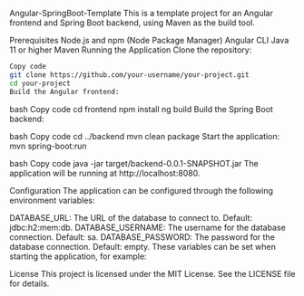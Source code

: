 Angular-SpringBoot-Template
This is a template project for an Angular frontend and Spring Boot backend, using Maven as the build tool.

Prerequisites
Node.js and npm (Node Package Manager)
Angular CLI
Java 11 or higher
Maven
Running the Application
Clone the repository:

```bash
Copy code
git clone https://github.com/your-username/your-project.git
cd your-project
Build the Angular frontend:
```

bash
Copy code
cd frontend
npm install
ng build
Build the Spring Boot backend:

bash
Copy code
cd ../backend
mvn clean package
Start the application:
mvn spring-boot:run


bash
Copy code
java -jar target/backend-0.0.1-SNAPSHOT.jar
The application will be running at http://localhost:8080.

Configuration
The application can be configured through the following environment variables:

DATABASE_URL: The URL of the database to connect to. Default: jdbc:h2:mem:db.
DATABASE_USERNAME: The username for the database connection. Default: sa.
DATABASE_PASSWORD: The password for the database connection. Default: empty.
These variables can be set when starting the application, for example:

License
This project is licensed under the MIT License. See the LICENSE file for details.